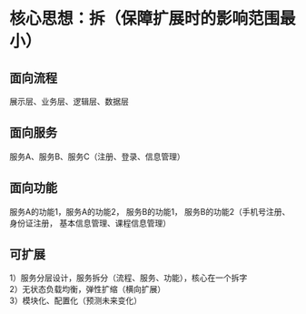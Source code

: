 # 核心思想：拆（保障扩展时的影响范围最小）

## 面向流程
展示层、业务层、逻辑层、数据层  

## 面向服务
服务A、服务B、服务C（注册、登录、信息管理）  

## 面向功能
服务A的功能1，服务A的功能2， 服务B的功能1， 服务B的功能2（手机号注册、身份证注册， 基本信息管理、课程信息管理）  

## 可扩展
1）服务分层设计，服务拆分（流程、服务、功能），核心在一个拆字  
2）无状态负载均衡，弹性扩缩（横向扩展）  
3）模块化、配置化（预测未来变化）  
